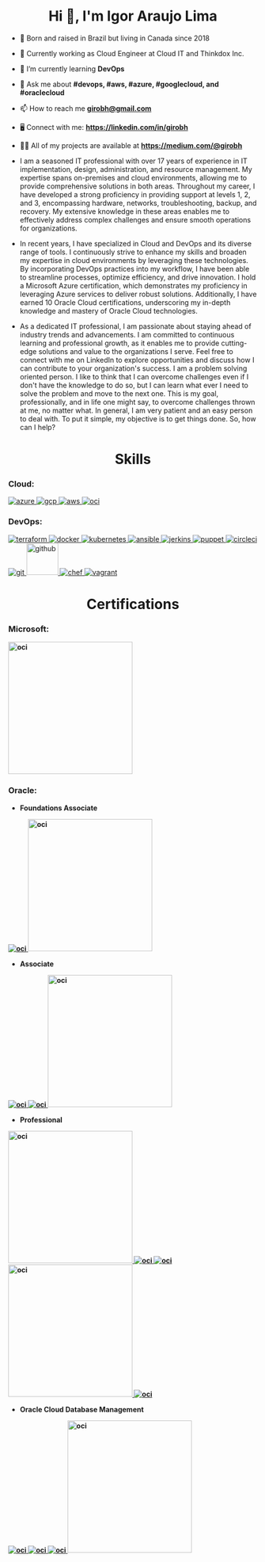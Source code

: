 <h1 align="center">Hi 👋, I'm Igor Araujo Lima</h1>

- 📍 Born and raised in Brazil but living in Canada since 2018

- 🏢 Currently working as Cloud Engineer at Cloud IT and Thinkdox Inc.

- 🌱 I’m currently learning **DevOps**

- 💬 Ask me about **#devops, #aws, #azure, #googlecloud, and #oraclecloud**

- 📫 How to reach me **girobh@gmail.com**

- 🖥️ Connect with me: **https://linkedin.com/in/girobh**

- 👨‍💻 All of my projects are available at **https://medium.com/@girobh**

- I am a seasoned IT professional with over 17 years of experience in IT implementation, design, administration, and resource management. My expertise spans on-premises and cloud environments, allowing me to provide comprehensive solutions in both areas. Throughout my career, I have developed a strong proficiency in providing support at levels 1, 2, and 3, encompassing hardware, networks, troubleshooting, backup, and recovery. My extensive knowledge in these areas enables me to effectively address complex challenges and ensure smooth operations for organizations.

- In recent years, I have specialized in Cloud and DevOps and its diverse range of tools. I continuously strive to enhance my skills and broaden my expertise in cloud environments by leveraging these technologies. By incorporating DevOps practices into my workflow, I have been able to streamline processes, optimize efficiency, and drive innovation. I hold a Microsoft Azure certification, which demonstrates my proficiency in leveraging Azure services to deliver robust solutions. Additionally, I have earned 10 Oracle Cloud certifications, underscoring my in-depth knowledge and mastery of Oracle Cloud technologies.

- As a dedicated IT professional, I am passionate about staying ahead of industry trends and advancements. I am committed to continuous learning and professional growth, as it enables me to provide cutting-edge solutions and value to the organizations I serve. Feel free to connect with me on LinkedIn to explore opportunities and discuss how I can contribute to your organization's success. I am a problem solving oriented person. I like to think that I can overcome challenges even if I don't have the knowledge to do so, but I can learn what ever I need to solve the problem and move to the next one. This is my goal, professionally, and in life one might say, to overcome challenges thrown at me, no matter what. In general, I am very patient and an easy person to deal with. To put it simple, my objective is to get things done. So, how can I help?

<h1 align="center">Skills</h1>

<h3 align="left">Cloud:</h3>
<p align="left"> 
<a href="https://azure.microsoft.com/en-in/" target="_blank" rel="noreferrer"> <img src="https://www.vectorlogo.zone/logos/microsoft_azure/microsoft_azure-icon.svg" alt="azure"/> </a>
<a href="https://cloud.google.com" target="_blank" rel="noreferrer"> <img src="https://www.vectorlogo.zone/logos/google_cloud/google_cloud-icon.svg" alt="gcp"/> </a>
<a href="https://aws.amazon.com/" target="_blank" rel="noreferrer"> <img src="https://www.vectorlogo.zone/logos/amazon/amazon-icon.svg" alt="aws"/> </a>
<a href="https://www.oracle.com/ca-en/cloud/" target="_blank" rel="noreferrer"> <img src="https://www.vectorlogo.zone/logos/oracle/oracle-icon.svg" alt="oci"/> </a>

<h3 align="left">DevOps:</h3>
<p align="left"> 
<a href="https://www.terraform.io/" target="_blank" rel="noreferrer"> <img src="https://www.vectorlogo.zone/logos/terraformio/terraformio-icon.svg" alt="terraform"/> </a>
<a href="https://www.docker.com/" target="_blank" rel="noreferrer"> <img src="https://www.vectorlogo.zone/logos/docker/docker-icon.svg" alt="docker" /> </a>
<a href="https://kubernetes.io/" target="_blank" rel="noreferrer"> <img src="https://www.vectorlogo.zone/logos/kubernetes/kubernetes-icon.svg" alt="kubernetes" /> </a>
<a href="https://www.ansible.com/" target="_blank" rel="noreferrer"> <img src="https://www.vectorlogo.zone/logos/ansible/ansible-icon.svg" alt="ansible" /> </a>
<a href="https://www.jenkins.io/" target="_blank" rel="noreferrer"> <img src="https://www.vectorlogo.zone/logos/jenkins/jenkins-icon.svg" alt="jerkins" /> </a>
<a href="https://www.puppet.com/" target="_blank" rel="noreferrer"> <img src="https://www.vectorlogo.zone/logos/puppet/puppet-icon.svg" alt="puppet" /> </a>
<a href="https://circleci.com/" target="_blank" rel="noreferrer"> <img src="https://www.vectorlogo.zone/logos/circleci/circleci-icon.svg" alt="circleci" /> </a>
<a href="https://git-scm.com/" target="_blank" rel="noreferrer"> <img src="https://www.vectorlogo.zone/logos/git-scm/git-scm-icon.svg" alt="git" /> </a>
<a href="https://github.com/" target="_blank" rel="noreferrer"> <img src="https://www.vectorlogo.zone/logos/github/github-tile.svg" alt="github" width="64" height="64"/> </a>
<a href="https://www.chef.io/" target="_blank" rel="noreferrer"> <img src="https://www.vectorlogo.zone/logos/chefio/chefio-icon.svg" alt="chef" /> </a>
<a href="https://www.vagrantup.com/" target="_blank" rel="noreferrer"> <img src="https://www.vectorlogo.zone/logos/vagrantup/vagrantup-icon.svg" alt="vagrant" /> </a>
  
  

<h1 align="center">Certifications</h1>

<h3 align="left">Microsoft:</h3>
<p align="left"> <b>

<a href="https://azure.microsoft.com/en-in/" target="_blank" rel="noreferrer"> <img src="https://github.com/girobh/Microsoft_Badge/blob/main/Microsoft%20Certified%20Azure%20Fundamentals.png?raw=true" alt="oci" width="251" height="267"/> </a>

<h3 align="left">Oracle:</h3>
<p align="left"> <b>
  
* Foundations Associate

<a href="https://www.oracle.com/ca-en/cloud/" target="_blank" rel="noreferrer"> <img src="https://github.com/girobh/Oracle_Badge/blob/main/Oracle%20Cloud%20Infrastructure%202023%20Certified%20Foundations%20Associate.png?raw=true" alt="oci"/> </a>
<a href="https://www.oracle.com/ca-en/cloud/" target="_blank" rel="noreferrer"> <img src="https://github.com/girobh/Oracle_Badge/blob/main/Oracle%20Cloud%20Infrastructure%20Foundations%202021%20Certified%20Associate.png?raw=true" alt="oci" width="251" height="267"/> </a>

* Associate

<a href="https://www.oracle.com/ca-en/cloud/" target="_blank" rel="noreferrer"> <img src="https://github.com/girobh/Oracle_Badge/blob/main/Oracle%20Cloud%20Infrastructure%202023%20Certified%20Architect%20Associate.png?raw=true" alt="oci"/> </a>
<a href="https://www.oracle.com/ca-en/cloud/" target="_blank" rel="noreferrer"> <img src="https://github.com/girobh/Oracle_Badge/blob/main/Oracle%20Cloud%20Infrastructure%202023%20Multicloud%20Architect%20Associate.png?raw=true" alt="oci"/> </a>
<a href="https://www.oracle.com/ca-en/cloud/" target="_blank" rel="noreferrer"> <img src="https://github.com/girobh/Oracle_Badge/blob/main/Oracle%20Cloud%20Infrastructure%202021%20Certified%20Architect%20Associate.png?raw=true" alt="oci" width="251" height="267"/> </a>


* Professional
  
<a href="https://www.oracle.com/ca-en/cloud/" target="_blank" rel="noreferrer"> <img src="https://github.com/girobh/Oracle_Badge/blob/main/Oracle%20Cloud%20Infrastructure%202021%20Certified%20Cloud%20Operations%20Associate.png?raw=true" alt="oci" width="251" height="267"/> </a>
<a href="https://www.oracle.com/ca-en/cloud/" target="_blank" rel="noreferrer"> <img src="https://github.com/girobh/Oracle_Badge/blob/main/Oracle%20Cloud%20Infrastructure%202021%20Certified%20Architect%20Professional.png?raw=true" alt="oci"/> </a>
<a href="https://www.oracle.com/ca-en/cloud/" target="_blank" rel="noreferrer"> <img src="https://github.com/girobh/Oracle_Badge/blob/main/Oracle%20Cloud%20Infrastructure%202023%20Certified%20DevOps%20Professional.png?raw=true" alt="oci"/> </a>
<a href="https://www.oracle.com/ca-en/cloud/" target="_blank" rel="noreferrer"> <img src="https://github.com/girobh/Oracle_Badge/blob/main/Oracle%20Cloud%20Data%20Management%202023%20Foundations%20Associate.png?raw=true" alt="oci" width="251" height="267"/> </a>
<a href="https://www.oracle.com/ca-en/cloud/" target="_blank" rel="noreferrer"> <img src="https://github.com/girobh/Oracle_Badge/blob/main/Oracle%20Cloud%20Data%20Management%202022%20Foundations%20Certified%20Associate.png?raw=true" alt="oci"/> </a>

  
* Oracle Cloud Database Management

<a href="https://www.oracle.com/ca-en/cloud/" target="_blank" rel="noreferrer"> <img src="https://github.com/girobh/Oracle_Badge/blob/main/Oracle%20Cloud%20Database%202023%20Migration%20and%20Integration%20Certified%20Professional.png?raw=true  " alt="oci"/> </a>
<a href="https://www.oracle.com/ca-en/cloud/" target="_blank" rel="noreferrer"> <img src="https://github.com/girobh/Oracle_Badge/blob/main/Oracle%20Autonomous%20Database%20Cloud%202023%20Professional.png?raw=true" alt="oci"/> </a>
<a href="https://www.oracle.com/ca-en/cloud/" target="_blank" rel="noreferrer"> <img src="https://github.com/girobh/Oracle_Badge/blob/main/Oracle%20Autonomous%20Database%20Cloud%202021%20Certified%20Specialist.png?raw=true" alt="oci"/> </a>
<a href="https://www.oracle.com/ca-en/cloud/" target="_blank" rel="noreferrer"> <img src="https://github.com/girobh/Oracle_Badge/blob/main/Oracle%20Cloud%20Database%20Services%202021%20Certified%20Specialist.png?raw=true" alt="oci" width="251" height="267"/> </a>

</b>
